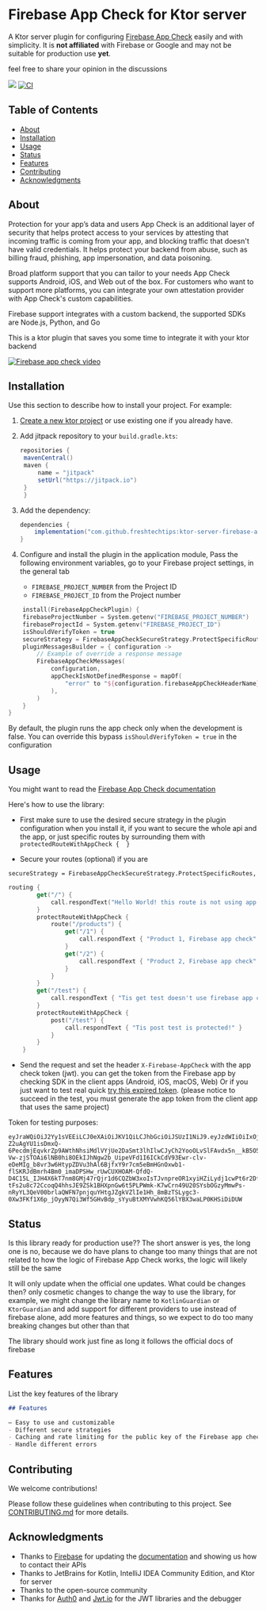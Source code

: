 # Firebase App Check for Ktor server

A Ktor server plugin for configuring [Firebase App Check](https://firebase.google.com/products/app-check) easily and with simplicity.
It is **not affiliated** with Firebase or Google and may not be suitable for production use **yet**.

[//]: # (Note: this repository name might be changed to [ktor-server-guardian]&#40;https://github.com/freshtechtips/ktor-server-guardian&#41;)

feel free to share your opinion in the discussions

[//]: # ([![Build Status]&#40;https://travis-ci.org/freshtechtips/ktor-server-firebase-app-check.svg?branch=main&#41;]&#40;https://travis-ci.org/freshtechtips/ktor-server-firebase-app-check&#41;)
[![](https://jitpack.io/v/freshtechtips/ktor-server-firebase-app-check.svg)](https://jitpack.io/#freshtechtips/ktor-server-firebase-app-check)
[![CI](https://github.com/freshtechtips/ktor-server-firebase-app-check/actions/workflows/main.yml/badge.svg)](https://github.com/freshtechtips/ktor-server-firebase-app-check/actions/workflows/main.yml)

## Table of Contents

- [About](#about)
- [Installation](#installation)
- [Usage](#usage)
- [Status](#status)
- [Features](#features)
- [Contributing](#contributing)
- [Acknowledgments](#acknowledgments)

## About

Protection for your app’s data and users
App Check is an additional layer of security that helps protect
access to your services by attesting that incoming traffic is
coming from your app, and blocking traffic that 
doesn't have valid credentials. It helps protect your backend from abuse,
such as billing fraud, phishing, app impersonation, and data poisoning.

Broad platform support that you can tailor to your needs
App Check supports Android, iOS, and Web out of the box. For customers who want to support more platforms, 
you can integrate your own attestation provider with App Check's custom capabilities.

Firebase support integrates with a custom backend, the supported SDKs are Node.js, Python, and Go

This is a ktor plugin that saves you some time to integrate it with your ktor backend

[![Firebase app check video](https://i.imgur.com/asvY9tu.png)](https://youtu.be/LFz8qdF7xg4?si=V8SJRrkrHdCDZBKU)

## Installation

Use this section to describe how to install your project. For example:

1. [Create a new ktor project](https://start.ktor.io/) or use existing one if you already have.
2. Add jitpack repository to your `build.gradle.kts`:
   ```groovy
   repositories {
    mavenCentral()
    maven {
        name = "jitpack"
        setUrl("https://jitpack.io")
    }
    }
   ```
3. Add the dependency:
    ```groovy
    dependencies {
        implementation("com.github.freshtechtips:ktor-server-firebase-app-check:<latest-version-here>") // use the latest version above
    }
    
    ```
4. Configure and install the plugin in the application module, 
Pass the following environment variables,
   go to your Firebase project settings, in the general tab

   * `FIREBASE_PROJECT_NUMBER` from the Project ID
   * `FIREBASE_PROJECT_ID` from the Project number

```kotlin
    install(FirebaseAppCheckPlugin) {
    firebaseProjectNumber = System.getenv("FIREBASE_PROJECT_NUMBER")
    firebaseProjectId = System.getenv("FIREBASE_PROJECT_ID")
    isShouldVerifyToken = true
    secureStrategy = FirebaseAppCheckSecureStrategy.ProtectSpecificRoutes
    pluginMessagesBuilder = { configuration ->
        // Example of override a response message
        FirebaseAppCheckMessages(
            configuration,
            appCheckIsNotDefinedResponse = mapOf(
                "error" to "${configuration.firebaseAppCheckHeaderName} is required"
            ),
        )
    }
}
```

By default, the plugin runs the app check only when the development is false.
You can override this bypass `isShouldVerifyToken = true` in the configuration

## Usage

You might want to read the [Firebase App Check documentation](https://firebase.google.com/docs/app-check)

Here's how to use the library:

* First make sure to use the desired secure strategy in the plugin configuration when you install it, if you want to secure the whole api and the app,
or just specific routes by surrounding them with `protectedRouteWithAppCheck {  }`


* Secure your routes (optional) if you are 

`secureStrategy = FirebaseAppCheckSecureStrategy.ProtectSpecificRoutes,`
```kotlin
routing {
        get("/") {
            call.respondText("Hello World! this route is not using app firebase app check")
        }
        protectRouteWithAppCheck {
            route("/products") {
                get("/1") {
                    call.respondText { "Product 1, Firebase app check" }
                }
                get("/2") {
                    call.respondText { "Product 2, Firebase app check" }
                }
            }
        }
        get("/test") {
            call.respondText { "Tis get test doesn't use firebase app check!" }
        }
        protectRouteWithAppCheck {
            post("/test") {
                call.respondText { "Tis post test is protected!" }
            }
        }
    }
```
* Send the request and set the header `X-Firebase-AppCheck` with the app check token (jwt).
  you can get the token from the Firebase app by checking SDK in the client apps (Android, iOS, macOS, Web)
  Or if you just want to test real quick [try this expired token](https://pastebin.com/za2wW8cP).
  (please notice to succeed in the test, you must generate the app token from the client app that uses the same project)

Token for testing purposes:
```
eyJraWQiOiJ2Yy1sVEEiLCJ0eXAiOiJKV1QiLCJhbGciOiJSUzI1NiJ9.eyJzdWIiOiIxOjgwMjA4OTE0MjU1OTphbmRyb2lkOjI2ZDhjMDA3ZGVkMDNmODQyYTg4MmEiLCJhdWQiOlsicHJvamVjdHNcLzgwMjA4OTE0MjU1OSIsInByb2plY3RzXC9teW5vdGVzLWViNzE3Il0sInByb3ZpZGVyIjoiZGVidWciLCJpc3MiOiJodHRwczpcL1wvZmlyZWJhc2VhcHBjaGVjay5nb29nbGVhcGlzLmNvbVwvODAyMDg5MTQyNTU5IiwiZXhwIjoxNjk3MTM0NDg3LCJpYXQiOjE2OTcxMzA4ODcsImp0aSI6InZLZERfNTRhQ2tzVmpHV0xBN3d1TjZmWlFUQWRYZzRBWGJhYVBzRUZDV0EifQ.H_LGsCe5I-Z2uAgYU1isDmxQ-6PecdmjEqvkrZp9AWthNhsiMdlVYjUe2DaSmt3lhIlwCJyCh2YooOLvSlFAvdx5n__kB5O5C9Fw-Vw-zjSTOAi6lNB0hi8OEkIJhNgw2b_UipeVFd1I6ICkCdV93Ewr-clv-eDeMIg_b8vr3w6HtypZDVu3hAl6BjfxY9r7cm5eBmHGnOxwb1-flSKRJdBmrh4Bm0_imaDPSHw_rUwCUXHOAM-QfdQ-D4C15L_IJH4X6kT7nm8GMj47rQjr1d6CQZbW3xoIsTJvnpreOR1xyiHZiLydj1cwPt6r2DfmjRL6-tFs2u8c72CcoqQ4hhsJE9ZSk1BHXpnGw6t5PLPWmk-K7wCrn49U20SYsbOGzyMmwPs-nRyYL3QeV00brlaQWFN7pnjquYHtgJZgkVZlIe1Hh_8mBzTSLygc3-0Xw3FKf1X6p_jOyyN7Qi3Wf5GHvBdp_sYyuBtXMYVwhKQ56lYBX3waLP0KHSiDiDUW
```

## Status

Is this library ready for production use?? 
The short answer is yes, the long one is no, because we do have
plans to change too many things that are not related to how the logic
of Firebase App Check works, the logic will likely still be the same

It will only update when the official one updates.
What could be changes then?
only cosmetic changes to change the way to use the library,
for example, we might change the library name to `KotlinGuardian` or `KtorGuardian`
and add support for different providers to use instead of firebase alone, add more features
and things, so we expect to do too many breaking changes but other than that

The library should work just fine as long it follows the official docs of firebase

## Features
List the key features of the library

```markdown
## Features

— Easy to use and customizable
- Different secure strategies
- Caching and rate limiting for the public key of the Firebase app check
- Handle different errors
```

## Contributing

We welcome contributions!

Please follow these guidelines when contributing to this project.
See [CONTRIBUTING.md](./CONTRIBUTING.md) for more details.

## Acknowledgments

- Thanks to [Firebase](https://firebase.google.com/)
for updating the [documentation](https://firebase.google.com/docs/app-check/custom-resource-backend#other)
  and showing us how to contact their APIs
- Thanks to JetBrains for Kotlin, IntelliJ IDEA Community Edition, and Ktor for server
- Thanks to the open-source community
- Thanks for [Auth0](https://developer.auth0.com/) and [Jwt.io](https://jwt.io/) for the JWT libraries
and the debugger
